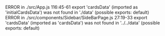 ERROR in ./src/App.js 116:45-61
export 'cardsData' (imported as 'initialCardsData') was not found in './data' (possible exports: default)
ERROR in ./src/components/Sidebar/SideBarPage.js 27:19-33
export 'cardsData' (imported as 'cardsData') was not found in '../../data' (possible exports: default)

